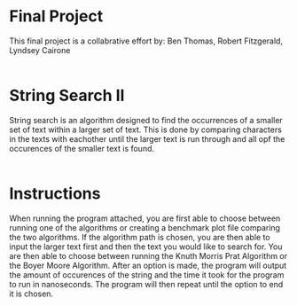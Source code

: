 # Final Project
This final project is a collabrative effort by: Ben Thomas, Robert Fitzgerald, Lyndsey Cairone
<br>
<br>

# String Search II

String search is an algorithm designed to find the occurrences of a smaller set of text within a larger set of text.
This is done by comparing characters in the texts with eachother until the larger text is run through and all opf the occurences of the smaller text is found.
<br>
<br>

# Instructions

When running the program attached, you are first able to choose between running one of the algorithms or creating a benchmark plot file comparing the two algorithms.
If the algorithm path is chosen, you are then able to input the larger text first and then the text you would like to search for.
You are then able to choose between running the Knuth Morris Prat Algorithm or the Boyer Moore Algorithm.
After an option is made, the program will output the amount of occurences of the string and the time it took for the program to run in nanoseconds.
The program will then repeat until the option to end it is chosen.
